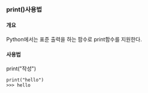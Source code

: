 ### print()사용법

#### 개요
Python에서는 표준 출력을 하는 팜수로 print함수를 지원한다.

#### 사용법
print("작성")

```
print("hello")
>>> hello
```

